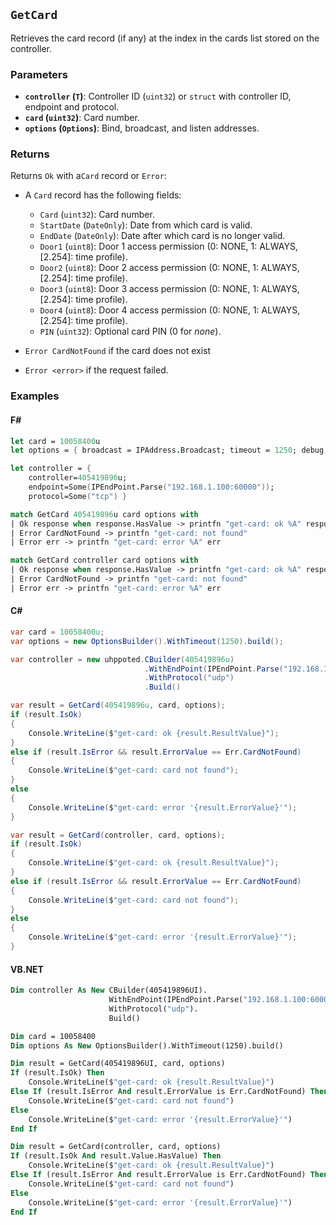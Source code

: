 ## `GetCard`

Retrieves the card record (if any) at the index in the cards list stored on the controller.

### Parameters
- **`controller` (`T`)**: Controller ID (`uint32`) or `struct` with controller ID, endpoint and protocol.
- **`card` (`uint32`)**: Card number.
- **`options` (`Options`)**: Bind, broadcast, and listen addresses.

### Returns
Returns `Ok` with a`Card` record  or `Error`:

- A `Card` record has the following fields:
  - `Card` (`uint32`): Card number.
  - `StartDate` (`DateOnly`): Date from which card is valid.
  - `EndDate` (`DateOnly`): Date after which card is no longer valid.
  - `Door1` (`uint8`): Door 1 access permission (0: NONE, 1: ALWAYS, [2.254]: time profile).
  - `Door2` (`uint8`): Door 2 access permission (0: NONE, 1: ALWAYS, [2.254]: time profile).
  - `Door3` (`uint8`): Door 3 access permission (0: NONE, 1: ALWAYS, [2.254]: time profile).
  - `Door4` (`uint8`): Door 4 access permission (0: NONE, 1: ALWAYS, [2.254]: time profile).
  - `PIN` (`uint32`): Optional card PIN (0 for _none_).

- `Error CardNotFound` if the card does not exist
- `Error <error>` if the request failed.

### Examples

#### F#
```fsharp
let card = 10058400u
let options = { broadcast = IPAddress.Broadcast; timeout = 1250; debug = true }

let controller = { 
    controller=405419896u; 
    endpoint=Some(IPEndPoint.Parse("192.168.1.100:60000")); 
    protocol=Some("tcp") }

match GetCard 405419896u card options with
| Ok response when response.HasValue -> printfn "get-card: ok %A" response.Value
| Error CardNotFound -> printfn "get-card: not found"
| Error err -> printfn "get-card: error %A" err

match GetCard controller card options with
| Ok response when response.HasValue -> printfn "get-card: ok %A" response.Value
| Error CardNotFound -> printfn "get-card: not found"
| Error err -> printfn "get-card: error %A" err
```

#### C#
```csharp
var card = 10058400u;
var options = new OptionsBuilder().WithTimeout(1250).build();

var controller = new uhppoted.CBuilder(405419896u)
                              .WithEndPoint(IPEndPoint.Parse("192.168.1.100:60000"))
                              .WithProtocol("udp")
                              .Build()

var result = GetCard(405419896u, card, options);
if (result.IsOk)
{
    Console.WriteLine($"get-card: ok {result.ResultValue}");
}
else if (result.IsError && result.ErrorValue == Err.CardNotFound)
{
    Console.WriteLine($"get-card: card not found");
}
else
{
    Console.WriteLine($"get-card: error '{result.ErrorValue}'");
}

var result = GetCard(controller, card, options);
if (result.IsOk)
{
    Console.WriteLine($"get-card: ok {result.ResultValue}");
}
else if (result.IsError && result.ErrorValue == Err.CardNotFound)
{
    Console.WriteLine($"get-card: card not found");
}
else
{
    Console.WriteLine($"get-card: error '{result.ErrorValue}'");
}
```

#### VB.NET
```vb
Dim controller As New CBuilder(405419896UI).
                      WithEndPoint(IPEndPoint.Parse("192.168.1.100:60000")).
                      WithProtocol("udp").
                      Build()

Dim card = 10058400
Dim options As New OptionsBuilder().WithTimeout(1250).build()

Dim result = GetCard(405419896UI, card, options)
If (result.IsOk) Then
    Console.WriteLine($"get-card: ok {result.ResultValue}")
Else If (result.IsError And result.ErrorValue is Err.CardNotFound) Then
    Console.WriteLine($"get-card: card not found")
Else
    Console.WriteLine($"get-card: error '{result.ErrorValue}'")
End If

Dim result = GetCard(controller, card, options)
If (result.IsOk And result.Value.HasValue) Then
    Console.WriteLine($"get-card: ok {result.ResultValue}")
Else If (result.IsError And result.ErrorValue is Err.CardNotFound) Then
    Console.WriteLine($"get-card: card not found")
Else
    Console.WriteLine($"get-card: error '{result.ErrorValue}'")
End If
```
